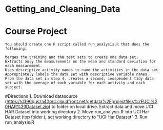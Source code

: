 # Getting_and_Cleaning_Data
# Course Project

	You should create one R script called run_analysis.R that does the following:

	Merges the training and the test sets to create one data set.
	Extracts only the measurements on the mean and standard deviation for each measurement. 
	Uses descriptive activity names to name the activities in the data set
	Appropriately labels the data set with descriptive variable names. 
	From the data set in step 4, creates a second, independent tidy data set with the average of each variable for each activity and each subject.

#Directions
	1. Download datasource (https://d396qusza40orc.cloudfront.net/getdata%2Fprojectfiles%2FUCI%20HAR%20Dataset.zip) to folder on local drive. Extract data and move UCI HAR Dataset into working directory
	2. Move run_analysis.R into UCI Har Dataset (top folder.); set working directory to "UCI Har Dataset"
	3. Run run_analysis.R
